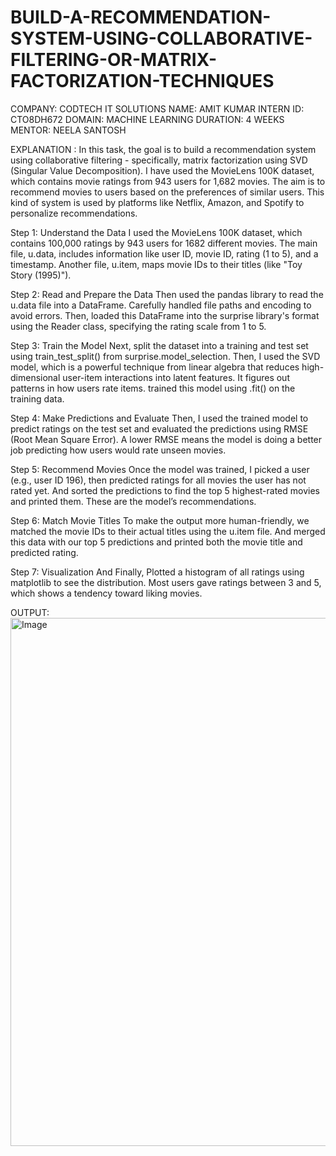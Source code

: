 # BUILD-A-RECOMMENDATION-SYSTEM-USING-COLLABORATIVE-FILTERING-OR-MATRIX-FACTORIZATION-TECHNIQUES
COMPANY: CODTECH IT SOLUTIONS 
NAME: AMIT KUMAR 
INTERN ID: CTO8DH672 
DOMAIN: MACHINE LEARNING 
DURATION: 4 WEEKS 
MENTOR: NEELA SANTOSH

EXPLANATION :
In this task, the goal is to build a recommendation system using collaborative filtering - specifically, matrix factorization using SVD (Singular Value Decomposition). I have used the MovieLens 100K dataset, which contains movie ratings from 943 users for 1,682 movies. The aim is to recommend movies to users based on the preferences of similar users.
This kind of system is used by platforms like Netflix, Amazon, and Spotify to personalize recommendations.

 Step 1: Understand the Data
I used the MovieLens 100K dataset, which contains 100,000 ratings by 943 users for 1682 different movies. 
The main file, u.data, includes information like user ID, movie ID, rating (1 to 5), and a timestamp. 
Another file, u.item, maps movie IDs to their titles (like "Toy Story (1995)").

Step 2: Read and Prepare the Data
Then used the pandas library to read the u.data file into a DataFrame. Carefully handled file paths and encoding to avoid errors. 
Then, loaded this DataFrame into the surprise library's format using the Reader class, specifying the rating scale from 1 to 5.

Step 3: Train the Model
Next, split the dataset into a training and test set using train_test_split() from surprise.model_selection. 
Then, I used the SVD model, which is a powerful technique from linear algebra that reduces high-dimensional user-item interactions into latent features.
It figures out patterns in how users rate items. trained this model using .fit() on the training data.

Step 4: Make Predictions and Evaluate
Then, I used the trained model to predict ratings on the test set and evaluated the predictions using RMSE (Root Mean Square Error). 
A lower RMSE means the model is doing a better job predicting how users would rate unseen movies.

Step 5: Recommend Movies
Once the model was trained, I picked a user (e.g., user ID 196), then predicted ratings for all movies the user has not rated yet.
And sorted the predictions to find the top 5 highest-rated movies and printed them. These are the model’s recommendations.

Step 6: Match Movie Titles
To make the output more human-friendly, we matched the movie IDs to their actual titles using the u.item file. 
And merged this data with our top 5 predictions and printed both the movie title and predicted rating.

 Step 7: Visualization
And Finally, Plotted a histogram of all ratings using matplotlib to see the distribution. 
Most users gave ratings between 3 and 5, which shows a tendency toward liking movies.

 OUTPUT:
 <img width="1825" height="845" alt="Image" src="https://github.com/user-attachments/assets/a5146e67-8c51-498a-a5ed-40185efc9a94" />

